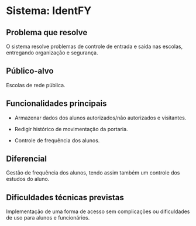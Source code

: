 # Sistema: IdentFY

## Problema que resolve

O sistema resolve problemas de controle de entrada e saída nas escolas, entregando organização e segurança.

## Público-alvo

Escolas de rede pública.

## Funcionalidades principais

- Armazenar dados dos alunos autorizados/não autorizados e visitantes.

- Redigir histórico de movimentação da portaria.

- Controle de frequência dos alunos.

## Diferencial

Gestão de frequência dos alunos, tendo assim também um controle dos estudos do aluno.

## Dificuldades técnicas previstas

Implementação de uma forma de acesso sem complicações ou dificuldades de uso para alunos e funcionários.
